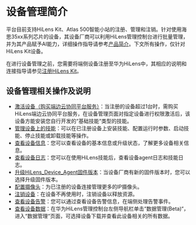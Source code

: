 # 设备管理简介<a name="hilens_02_0007"></a>

平台目前支持HiLens Kit、Atlas 500智能小站的注册、管理和注销。针对使用海思35xx系列芯片的设备，其设备厂商可以利用HiLens管理控制台进行批量管理，并为其产品赋予AI能力，详细操作指导请参考[产品简介](产品简介.md)。下文所有操作，仅针对HiLens Kit设备。

在进行设备管理之前，您需要将端侧设备注册至华为HiLens中，其相应的说明和连接指导请参见[注册HiLens Kit](注册HiLens-Kit.md)。

## 设备管理相关操作及说明<a name="section383115595319"></a>

-   [激活设备（购买端边云协同平台服务）](激活设备（购买端边云协同平台服务）.md)：当注册的设备超过1台时，需购买HiLens端边云协同平台服务，在设备管理页面对指定设备进行权限激活后，该设备方能安装您自行开发的“基础技能“类型的技能。
-   [管理设备上的技能](管理设备上的技能.md)：可以在已注册设备上安装技能、配置运行时参数、启动技能、停止技能或卸载技能等操作。
-   [查看设备信息](查看设备信息.md)：您可以查看设备的基本信息或升级状态，了解更多设备相关信息。
-   [查看设备日志](查看设备日志.md)：您可以在使用HiLens技能后，查看设备agent日志和技能日志。
-   [升级HiLens\_Device\_Agent固件版本](升级HiLens_Device_Agent固件版本.md)：当设备厂商有新的固件版本时，您可以选择升级固件版本。
-   [配置摄像头](配置摄像头.md)：为已注册的设备连接管理更多的IP摄像头。
-   [注销设备](注销设备.md)：在设备不再使用时，注销设备以释放资源。
-   [查看设备告警](查看设备告警.md)：您可以通过查看设备告警信息，在端侧处理告警事件。
-   [查看设备数据](管理数据.md)：在华为HiLens管理控制台左侧导航栏单击“数据管理\(Beta\)“，进入“数据管理“页面，可选择设备下载并查看此设备相关的所有数据。


